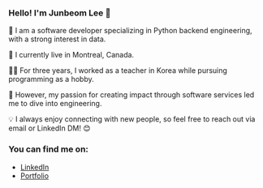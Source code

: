 ### Hello! I'm Junbeom Lee 👋  

🔭 I am a software developer specializing in Python backend engineering, with a strong interest in data.  

🍁 I currently live in Montreal, Canada.  

👨‍🏫 For three years, I worked as a teacher in Korea while pursuing programming as a hobby.  

🚀 However, my passion for creating impact through software services led me to dive into engineering.  

💡 I always enjoy connecting with new people, so feel free to reach out via email or LinkedIn DM! 😊  

### You can find me on:  
- [LinkedIn](https://www.linkedin.com/in/tbeom15)  
- [Portfolio](https://bom1215.github.io/)  
